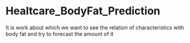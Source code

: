 # Healtcare_BodyFat_Prediction
It is work about which we want to see the relation of characteristics with body fat and try to forecast the amount of it
